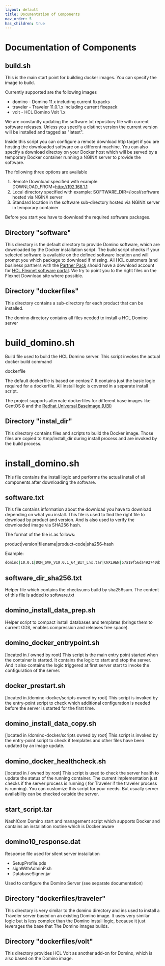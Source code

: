 ```yaml
---
layout: default
title: Documentation of Components
nav_order: 5
has_children: true
---
```

# Documentation of Components

## build.sh

This is the main start point for building docker images.
You can specify the image to build.

Currently supported are the following images

- domino - Domino 11.x including current fixpacks
- traveler - Traveler 11.0.1.x including current fixepack
- volt - HCL Domino Volt 1.x

We are constantly updating the software.txt repository file with current software releases.
Unless you specify a distinct version the current version will be installed and tagged as "latest".
 
Inside this script you can configure a remote download http target if you are hosting the downloaded software on a different machine.
You can also specify a download directoy on your Docker host which will be served by a temporary Docker container running a NGINX server to provide the software.

The following three options are available
1. Remote Download specified with example: DOWNLOAD_FROM=http://192.168.1.1
2. Local directory specified with example: SOFTWARE_DIR=/local/software hosted via NGINX server
3. Standard location in the software sub-directory hosted via NGINX server in temporary container

Before you start you have to download the required software packages.

## Directory "software" 

This directory is the default directory to provide Domino software, which are downloaded by the Docker installation script.
The build script checks if your selected software is available on the defined software location and will prompt you which package to download if missing.
All HCL customers (and business partners with the [Partner Pack](https://www.hcltechsw.com/resources/partner-connect/resources/partner-pack) should have a download account for [HCL Flexnet software portal](https://hclsoftware.flexnetoperations.com/flexnet/operationsportal).
We try to point you to the right files on the Flexnet Download site where possible.


## Directory "dockerfiles"  

This directory contains a sub-directory for each product that can be installed.

The domino directory contains all files needed to install a HCL Domino server

# build_domino.sh

Build file used to build the HCL Domino server.
This script invokes the actual docker build command

dockerfile

The default dockerfile is based on centos:7.
It contains just the basic logic required for a dockerfile.
All install logic is covered in a separate install script.

The project supports alternate dockerfiles for different base images like CentOS 8 and the [Redhat Universal Baseimage (UBI)](https://www.redhat.com/en/blog/introducing-red-hat-universal-base-image)

## Directory "instal_dir"

This directory contains files and scripts to build the Docker image.
Those files are copied to /tmp/install_dir during install process and are invoked by the build process.

# install_domino.sh

This file contains the install logic and performs the actual install of all components after downloading the software.

## software.txt

This file contains information about the download you have to download depending on what you install.
This file is used to find the right file to download by product and version. And is also used to verify the downloaded image via SHA256 hash.

The format of the file is as follows:

product|version|filename|product-code|sha256-hash

Example:
```bash
domino|10.0.1|DOM_SVR_V10.0.1_64_BIT_Lnx.tar|CNXL9EN|57a19f56da492740d50457bcb3eec6f2b5410e8e122608c19e1886cf3fb36515
```

## software_dir_sha256.txt

Helper file which contains the checksums build by sha256sum.
The content of this file is added to software.txt

## domino_install_data_prep.sh

Helper script to compact install databases and templates (brings them to current ODS, enables compression and releases free space).

## domino_docker_entrypoint.sh

[located in / owned by root]
This script is the main entry point started when the container is started.
It contains the logic to start and stop the server.
And it also contains the logic triggered at first server start to invoke the configuration of the server.

## docker_prestart.sh

[located in /domino-docker/scripts owned by root]
This script is invoked by the entry-point script to check which additional configuration is needed before the server is started for the first time.

## domino_install_data_copy.sh

[located in /domino-docker/scripts owned by root]
This script is invoked by the entry-point script to check if templates and other files have been updated by an image update.

## domino_docker_healthcheck.sh

[located in / owned by root]
This script is used to check the server health to update the status of the running container.
The current implementation just checks if the server process is running ( for Traveler if the traveler process is running).
You can customize this script for your needs. But usually server availability can be checked outside the server.

## start_script.tar

Nash!Com Domino start and management script which supports Docker and contains an installation routine which is Docker aware

## domino10_response.dat

Response file used for silent server installation

* SetupProfile.pds
* signWithAdminP.sh
* DatabaseSigner.jar

Used to configure the Domino Server (see separate documentation)


## Directory "dockerfiles/traveler"

This directory is very similar to the domino directory and ins used to install a Traveler server based on an existing Domino image.
It uses very similar logic but is less complex than the Domino install logic, because it just leverages the base that The Domino images builds. 


## Directory "dockerfiles/volt"

This directory provides HCL Volt as another add-on for Domino, which is also based on the Domino image.

